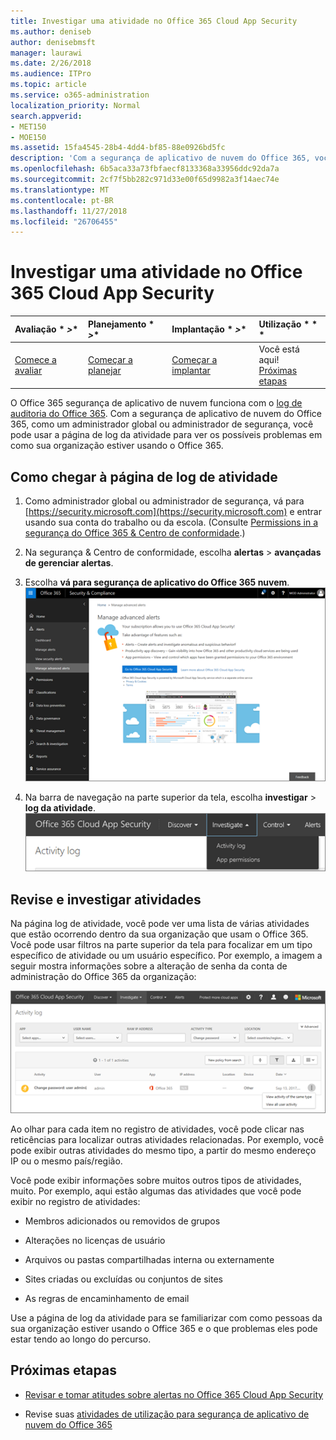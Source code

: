 ```yaml
---
title: Investigar uma atividade no Office 365 Cloud App Security
ms.author: deniseb
author: denisebmsft
manager: laurawi
ms.date: 2/26/2018
ms.audience: ITPro
ms.topic: article
ms.service: o365-administration
localization_priority: Normal
search.appverid:
- MET150
- MOE150
ms.assetid: 15fa4545-28b4-4dd4-bf85-88e0926bd5fc
description: 'Com a segurança de aplicativo de nuvem do Office 365, você pode ver o que está acontecendo no seu ambiente do Office 365 consultando e investigando atividades e contas. '
ms.openlocfilehash: 6b5aca33a73fbfaecf8133368a33956ddc92da7a
ms.sourcegitcommit: 2cf7f5bb282c971d33e00f65d9982a3f14aec74e
ms.translationtype: MT
ms.contentlocale: pt-BR
ms.lasthandoff: 11/27/2018
ms.locfileid: "26706455"
---
```

# <a name="investigate-an-activity-in-office-365-cloud-app-security"></a>Investigar uma atividade no Office 365 Cloud App Security
  
|Avaliação * *\>**|Planejamento * *\>**|Implantação * *\>**|Utilização * * *|
|:-----|:-----|:-----|:-----|
|[Comece a avaliar](office-365-cas-overview.md) <br/> |[Começar a planejar](get-ready-for-office-365-cas.md) <br/> |[Começar a implantar](turn-on-office-365-cas.md) <br/> |Você está aqui!  <br/> [Próximas etapas](#next-steps) <br/> |
   
O Office 365 segurança de aplicativo de nuvem funciona com o [log de auditoria do Office 365](detailed-properties-in-the-office-365-audit-log.md). Com a segurança de aplicativo de nuvem do Office 365, como um administrador global ou administrador de segurança, você pode usar a página de log da atividade para ver os possíveis problemas em como sua organização estiver usando o Office 365.
  
## <a name="how-to-get-to-the-activity-log-page"></a>Como chegar à página de log de atividade

1. Como administrador global ou administrador de segurança, vá para [https://security.microsoft.com](https://security.microsoft.com) e entrar usando sua conta do trabalho ou da escola. (Consulte [Permissions in a segurança do Office 365 &amp; Centro de conformidade](permissions-in-the-security-and-compliance-center.md).)
    
2. Na segurança &amp; Centro de conformidade, escolha **alertas** \> **avançadas de gerenciar alertas**.
    
3. Escolha **vá para segurança de aplicativo do Office 365 nuvem**.<br/>![Na segurança &amp; Centro de conformidade, escolha gerenciar alertas avançadas para ir à segurança de aplicativo de nuvem do Office 365](media/958632d4-03e3-4ade-8e22-d5509db6fca7.png)
  
4. Na barra de navegação na parte superior da tela, escolha **investigar** \> **log da atividade**.<br/>![No portal do O365 CAS, escolha investigar.](media/8c7b87c9-71a6-4952-adb2-185e941ffe9a.png)
  
## <a name="review-and-investigate-activities"></a>Revise e investigar atividades

Na página log de atividade, você pode ver uma lista de várias atividades que estão ocorrendo dentro da sua organização que usam o Office 365. Você pode usar filtros na parte superior da tela para focalizar em um tipo específico de atividade ou um usuário específico. Por exemplo, a imagem a seguir mostra informações sobre a alteração de senha da conta de administração do Office 365 da organização:
  
![Na segurança de aplicativo de nuvem do Office 365, escolha investigar \> log da atividade.](media/5d54600c-59cd-4f33-b4f0-29b75c37baae.png)
  
Ao olhar para cada item no registro de atividades, você pode clicar nas reticências para localizar outras atividades relacionadas. Por exemplo, você pode exibir outras atividades do mesmo tipo, a partir do mesmo endereço IP ou o mesmo país/região.
  
Você pode exibir informações sobre muitos outros tipos de atividades, muito. Por exemplo, aqui estão algumas das atividades que você pode exibir no registro de atividades:
  
- Membros adicionados ou removidos de grupos
    
- Alterações no licenças de usuário
    
- Arquivos ou pastas compartilhadas interna ou externamente
    
- Sites criadas ou excluídas ou conjuntos de sites
    
- As regras de encaminhamento de email
    
Use a página de log da atividade para se familiarizar com como pessoas da sua organização estiver usando o Office 365 e o que problemas eles pode estar tendo ao longo do percurso.
  
## <a name="next-steps"></a>Próximas etapas

- [Revisar e tomar atitudes sobre alertas no Office 365 Cloud App Security](review-office-365-cas-alerts.md)
    
- Revise suas [atividades de utilização para segurança de aplicativo de nuvem do Office 365](utilization-activities-for-ocas.md)
    

